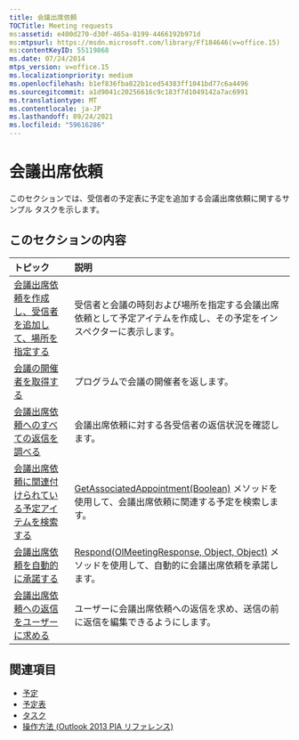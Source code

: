 ```yaml
---
title: 会議出席依頼
TOCTitle: Meeting requests
ms:assetid: e400d270-d30f-465a-8199-4466192b971d
ms:mtpsurl: https://msdn.microsoft.com/library/Ff184646(v=office.15)
ms:contentKeyID: 55119868
ms.date: 07/24/2014
mtps_version: v=office.15
ms.localizationpriority: medium
ms.openlocfilehash: b1ef836fba822b1ced54383ff1041bd77c6a4496
ms.sourcegitcommit: a1d9041c20256616c9c183f7d1049142a7ac6991
ms.translationtype: MT
ms.contentlocale: ja-JP
ms.lasthandoff: 09/24/2021
ms.locfileid: "59616286"
---
```

# <a name="meeting-requests"></a>会議出席依頼

このセクションでは、受信者の予定表に予定を追加する会議出席依頼に関するサンプル タスクを示します。

## <a name="in-this-section"></a>このセクションの内容

|トピック|説明|
|:----|:----------|
|[会議出席依頼を作成し、受信者を追加して、場所を指定する](how-to-create-a-meeting-request-add-recipients-and-specify-a-location.md)  |受信者と会議の時刻および場所を指定する会議出席依頼として予定アイテムを作成し、その予定をインスペクターに表示します。|
|[会議の開催者を取得する](how-to-get-the-organizer-of-a-meeting.md)  |プログラムで会議の開催者を返します。|
|[会議出席依頼へのすべての返信を調べる](how-to-check-all-responses-to-a-meeting-request.md)  |会議出席依頼に対する各受信者の返信状況を確認します。|
|[会議出席依頼に関連付けられている予定アイテムを検索する](how-to-find-the-appointment-item-associated-with-a-meeting-request.md)  |[GetAssociatedAppointment(Boolean)](https://msdn.microsoft.com/library/bb652725\(v=office.15\)) メソッドを使用して、会議出席依頼に関連する予定を検索します。|
|[会議出席依頼を自動的に承諾する](how-to-automatically-accept-a-meeting-request.md)  |[Respond(OlMeetingResponse, Object, Object)](https://msdn.microsoft.com/library/bb647086\(v=office.15\)) メソッドを使用して、自動的に会議出席依頼を承諾します。|
|[会議出席依頼への返信をユーザーに求める](how-to-prompt-a-user-to-respond-to-a-meeting-request.md)  |ユーザーに会議出席依頼への返信を求め、送信の前に返信を編集できるようにします。|

## <a name="see-also"></a>関連項目

- [予定](appointments.md)
- [予定表](calendar.md)
- [タスク](tasks.md)
- [操作方法 (Outlook 2013 PIA リファレンス)](how-do-i-outlook-2013-pia-reference.md)

